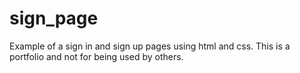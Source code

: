 # sign_page
Example of a sign in and sign up pages using html and css. This is a portfolio and not for being used by others.
